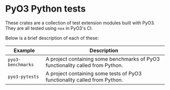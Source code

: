 # PyO3 Python tests

These crates are a collection of test extension modules built with PyO3. They are all tested using `nox` in PyO3's CI.

Below is a brief description of each of these:

| Example | Description |
| ------- | ----------- |
| `pyo3-benchmarks` | A project containing some benchmarks of PyO3 functionality called from Python. |
| `pyo3-pytests` | A project containing some tests of PyO3 functionality called from Python. |
